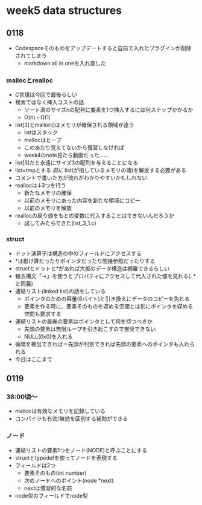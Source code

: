 # week5 data structures

## 0118

- Codespaceそのものをアップデートすると自前で入れたプラグインが削除されてしまう
  - markdown all in oneを入れ直した

### mallocとrealloc
- C言語は今回で最後らしい
- 検索ではなく挿入コストの話
  - ソート済のサイズnの配列に要素を1つ挿入するには何ステップかかるか
  - O(n)・Ω(1)
- list[3]とmalloc()はメモリが確保される領域が違う
  - listはスタック
  - mallocはヒープ
  - このあたり覚えてないから復習しなければ
  - week4のnote見たら動画だった……
- list[3]だと永遠にサイズ3の配列を与えることになる
- list=tmpとする *前に* list(が指しているメモリの塊)を解放する必要がある
- コメントで書いた方が流れがわかりやすいかもしれない
- reallocは↓3つを行う
  - 新たなメモリの確保
  - 以前のメモリにあった内容を新たな領域にコピー
  - 以前のメモリを解放
- reallocの戻り値をもとの変数に代入することはできないんだろうか
  - 試してみたらできた(list_3_1.c)

### struct
- ドット演算子は構造の中のフィールドにアクセスする
- *は掛け算だったりポインタだったり間接参照だったりする
- structとドットと*があれば大抵のデータ構造は網羅できるらしい
- 糖衣構文「->」を使うとプロパティにアクセスして代入された値を見れる(. *と同義)
- 連結リスト(linked list)の話をしている
  - ポインタのための容量(8バイト)と引き換えにデータのコピーを免れる
  - 要素を作る時に、要素そのものを収める空間とは別にポインタを収める空間も要求する
- 連結リストの最後の要素はポインタとして何を持つべきか
  - 先頭の要素は無限ループを引き起こすので推奨できない
  - NULL(0x0)を入れる
- 循環を検出できれば＝先頭が判別できれば先頭の要素へのポインタも入れられる
- 今日はここまで

## 0119

### 36:00頃～
- mallocは有効なメモリを記録している
- コンパイラも有効/無効を区別する補助ができる

### ノード
- 連結リストの要素1つをノード(NODE)と呼ぶことにする
- structとtypedefを使ってノードを表現する
- フィールドは2つ
  - 要素そのもの(int number)
  - 次のノードへのポイント(node *next)
  - nextは慣習的な名前
- node型のフィールドでnode型